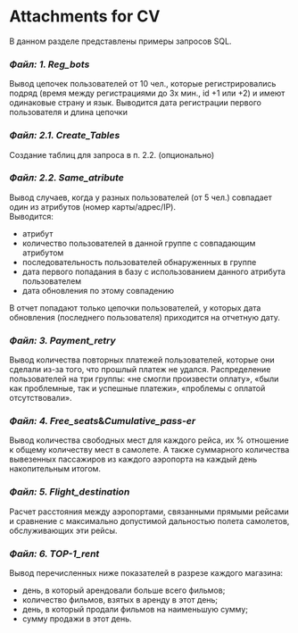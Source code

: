 ﻿# Attachments for CV
В данном разделе представлены примеры запросов SQL.

### _Файл: 1. Reg_bots_

Вывод цепочек пользователей от 10 чел., которые регистрировались подряд (время между регистрациями до 3х мин., id +1 или +2) и имеют одинаковые страну и язык.
Выводится дата регистрации первого пользователя и длина цепочки 


### _Файл: 2.1. Create_Tables_
Создание таблиц для запроса в п. 2.2. (опционально)

### _Файл: 2.2. Same_atribute_

Вывод случаев, когда у разных пользователей (от 5 чел.) совпадает один из атрибутов (номер карты/адрес/IP).   
Выводится:
* атрибут
* количество пользователей в данной группе с совпадающим атрибутом
* последовательность пользователей обнаруженных в группе
* дата первого попадания в базу с использованием данного атрибута пользователем
* дата обновления по этому совпадению

В отчет попадают только цепочки пользователей, у которых дата обновления (последнего пользователя) приходится на отчетную дату.


### _Файл: 3. Payment_retry_

Вывод количества повторных платежей пользователей, которые они сделали из-за того, что прошлый платеж не удался.
Распределение пользователей на три группы: «не смогли произвести оплату», «были как проблемные, так и успешные платежи», «проблемы с оплатой отсутствовали».


### _Файл: 4. Free_seats_&_Cumulative_pass-er_

Вывод количества свободных мест для каждого рейса, их % отношение к общему количеству мест в самолете.
А также суммарного количества вывезенных пассажиров из каждого аэропорта на каждый день накопительным итогом.  


### _Файл: 5. Flight_destination_

Расчет расстояния между аэропортами, связанными прямыми рейсами и сравнение с максимально допустимой дальностью полета самолетов, обслуживающих эти рейсы.


### _Файл: 6. TOP-1_rent_

Вывод перечисленных ниже показателей в разрезе каждого магазина:
* день, в который арендовали больше всего фильмов;
* количество фильмов, взятых в аренду в этот день;
* день, в который продали фильмов на наименьшую сумму;
* сумму продажи в этот день.
